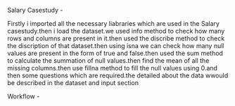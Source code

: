 Salary Casestudy - 

Firstly i imported all the necessary liabraries which are used in the Salary casestudy.then i load the dataset.we used info method to check how many rows and columns are present in it.then used the discribe method to check the discription of that dataset.then using isna we can check how many null values are present in the form of true and false.then used the sum method to calculate the summation of null values.then find the mean of all the missing columns.then use fillna method to fill the null values using 0.and then some questions which are required.the detailed about the data wwould be described in the dataset and input section

Workflow - 

